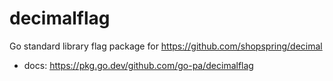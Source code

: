 # decimalflag

Go standard library flag package for  https://github.com/shopspring/decimal

- docs: https://pkg.go.dev/github.com/go-pa/decimalflag
